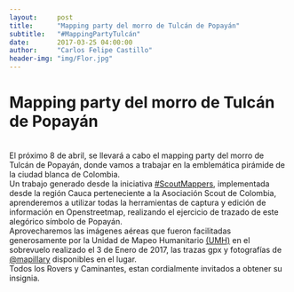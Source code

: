 ```yaml
---
layout:     post
title:      "Mapping party del morro de Tulcán de Popayán"
subtitle:   "#MappingPartyTulcán"
date:       2017-03-25 04:00:00
author:     "Carlos Felipe Castillo"
header-img: "img/Flor.jpg"
---
```

<h1>Mapping party del morro de Tulcán de Popayán</h1>
<br>
El próximo 8 de abril, se llevará a cabo el mapping party del morro de Tulcán de Popayán, donde vamos a trabajar en la emblemática pirámide de la ciudad blanca de Colombia.
<br>
Un trabajo generado desde la iniciativa <a href="https://www.openstreetmap.org/user/kaxtillo/diary/40741">#ScoutMappers</a>, implementada desde la región Cauca perteneciente a la Asociación Scout de Colombia, aprenderemos a utilizar todas la herramientas de captura y edición de información en Openstreetmap, realizando el ejercicio de trazado de este alegórico símbolo de Popayán.
<br>
Aprovecharemos las imágenes aéreas que fueron facilitadas generosamente por la Unidad de Mapeo Humanitario <a href="https://youtu.be/j2O7UJDjwL4">(UMH)</a> en el sobrevuelo realizado el 3 de Enero de 2017, las trazas gpx y fotografías de <a href="https://www.mapillary.com/">@mapillary</a> disponibles en el lugar.
<br>
Todos los Rovers y Caminantes, estan cordialmente invitados a obtener su insignia.
<br>
<img src="{{ site.baseurl }}/img/Tulcan.jpg" align="center"  alt="">
<br>
